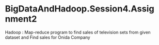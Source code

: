 # BigDataAndHadoop.Session4.Assignment2
Hadoop : Map-reduce program to find sales of television sets from given dataset and Find sales for Onida Company
